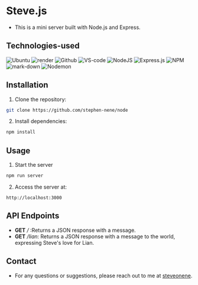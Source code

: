# Steve.js
- This is a mini server built with Node.js and Express.



## Technologies-used
<!-- ---- -->
   ![Ubuntu](https://img.shields.io/badge/Ubuntu-E95420?style=for-the-badge&logo=ubuntu&logoColor=white)   ![render](https://img.shields.io/badge/Render-430091?style=for-the-badge&logo=render&logoColor=white)     ![Github](https://img.shields.io/badge/GitHub-100000?style=for-the-badge&logo=github&logoColor=white)   ![VS-code](https://img.shields.io/badge/Visual_Studio_Code-0078D4?style=for-the-badge&logo=visual%20studio%20code&logoColor=white)
   ![NodeJS](https://img.shields.io/badge/node.js-6DA55F?style=for-the-badge&logo=node.js&logoColor=white)
![Express.js](https://img.shields.io/badge/express.js-%23404d59.svg?style=for-the-badge&logo=express&logoColor=%2361DAFB)
![NPM](https://img.shields.io/badge/NPM-%23CB3837.svg?style=for-the-badge&logo=npm&logoColor=white)
   ![mark-down](https://img.shields.io/badge/Markdown-000000?style=for-the-badge&logo=markdown&logoColor=white)
![Nodemon](https://img.shields.io/badge/NODEMON-%23323330.svg?style=for-the-badge&logo=nodemon&logoColor=%BBDEAD)

## Installation
1. Clone the repository: 
```sh
git clone https://github.com/stephen-nene/node
```
2. Install dependencies: 
```sh
npm install
``` 
## Usage
1. Start the server
```bash
npm run server
```
2. Access the server at: 
```
http://localhost:3000
```
## API Endpoints
- **GET** */* :Returns a JSON response with a message.
- **GET** */lian*: Returns a JSON response with a message to the world, expressing Steve's love for Lian. 

## Contact
- For any questions or suggestions, please reach out to me at [steveonene](mailto:stevekid705@gmail.com).
